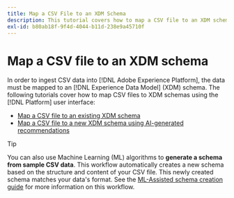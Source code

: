 ```yaml
---
title: Map a CSV File to an XDM Schema
description: This tutorial covers how to map a CSV file to an XDM schema using the Adobe Experience Platform user interface.
exl-id: b80ab18f-9f4d-4044-b11d-238e9a45710f
---
```

# Map a CSV file to an XDM schema

In order to ingest CSV data into [!DNL Adobe Experience Platform], the data must be mapped to an [!DNL Experience Data Model] (XDM) schema. The following tutorials cover how to map CSV files to XDM schemas using the [!DNL Platform] user interface:

* [Map a CSV file to an existing XDM schema](./existing-schema.md)
* [Map a CSV file to a new XDM schema using AI-generated recommendations](./recommendations.md)

>[!TIP]
>
>You can also use Machine Learning (ML) algorithms to **generate a schema from sample CSV data**. This workflow automatically creates a new schema based on the structure and content of your CSV file. This newly created schema matches your data's format. See the [ML-Assisted schema creation guide]() for more information on this workflow.
